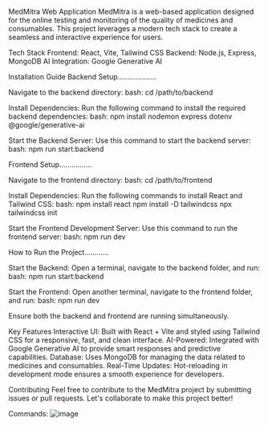 MedMitra Web Application
MedMitra is a web-based application designed for the online testing and monitoring of the quality of medicines and consumables. This project leverages a modern tech stack to create a seamless and interactive experience for users.

Tech Stack
Frontend: React, Vite, Tailwind CSS
Backend: Node.js, Express, MongoDB
AI Integration: Google Generative AI


Installation Guide
Backend Setup...................

Navigate to the backend directory:
bash:
cd /path/to/backend

Install Dependencies: Run the following command to install the required backend dependencies:
bash:
npm install nodemon express dotenv @google/generative-ai

Start the Backend Server: Use this command to start the backend server:
bash:
npm run start:backend

Frontend Setup................

Navigate to the frontend directory:
bash:
cd /path/to/frontend

Install Dependencies: Run the following commands to install React and Tailwind CSS:
bash:
npm install react
npm install -D tailwindcss
npx tailwindcss init

Start the Frontend Development Server: Use this command to run the frontend server:
bash:
npm run dev


How to Run the Project............

Start the Backend: Open a terminal, navigate to the backend folder, and run:
bash:
npm run start:backend

Start the Frontend: Open another terminal, navigate to the frontend folder, and run:
bash:
npm run dev

Ensure both the backend and frontend are running simultaneously.




Key Features
Interactive UI: Built with React + Vite and styled using Tailwind CSS for a responsive, fast, and clean interface.
AI-Powered: Integrated with Google Generative AI to provide smart responses and predictive capabilities.
Database: Uses MongoDB for managing the data related to medicines and consumables.
Real-Time Updates: Hot-reloading in development mode ensures a smooth experience for developers.



Contributing
Feel free to contribute to the MedMitra project by submitting issues or pull requests. Let's collaborate to make this project better!

Commands:
![image](https://github.com/user-attachments/assets/50674511-c448-4149-9058-5623aac50996)
